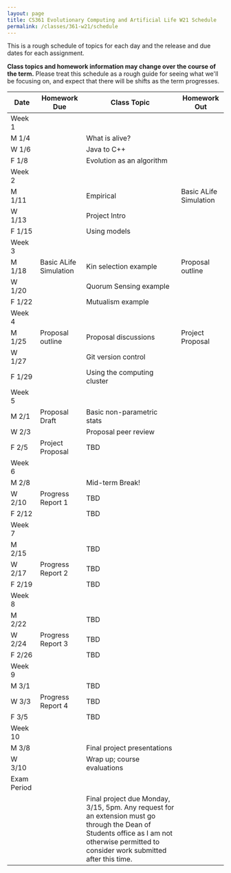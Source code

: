 ```yaml
---
layout: page
title: CS361 Evolutionary Computing and Artificial Life W21 Schedule
permalink: /classes/361-w21/schedule
---
```


This is a rough schedule of topics for each day and the release and due dates for each assignment.

**Class topics and homework information may change over the course of the term.** Please treat this schedule as a rough guide for seeing what we'll be focusing on, and expect that there will be shifts as the term progresses.

| Date	| Homework Due	| Class Topic |	Homework Out |
| ------- | --------------- | ------------- | -------------- |
| Week 1 | |  | |
| M 1/4 | | What is alive? |  |
| W 1/6 | |	Java to C++ |	|
| F 1/8 |		| Evolution as an algorithm |	 |
| Week 2 | |  | |
| M 1/11 |		| Empirical |	Basic ALife Simulation  |
| W 1/13 |	|	Project Intro	| |
| F 1/15 | |	Using models	|  |
| Week 3 | |  | |
| M 1/18 | Basic ALife Simulation	| Kin selection example	| Proposal outline |
| W 1/20 |	|	Quorum Sensing example | |
| F 1/22 |  | Mutualism example | |
| Week 4 | | | |
| M 1/25 | Proposal outline |	Proposal discussions | Project Proposal|
| W 1/27 |	|	Git version control |  |
| F 1/29 | |	Using the computing cluster| |
| Week 5 | |  | |
| M 2/1 | Proposal Draft |	Basic non-parametric stats	| |
| W 2/3 |		| Proposal peer review	|  |
| F 2/5 | Project Proposal |	TBD	| |
| Week 6 | |  | |
| M 2/8	| |	Mid-term Break!	| |
| W 2/10 | Progress Report 1 |	TBD | |
| F 2/12 |	| TBD	|  |
| Week 7 | |  | |
| M 2/15 | | TBD	| |
| W 2/17 | Progress Report 2 |	TBD	 | |
| F 2/19 | |	TBD	|  |
| Week 8 | |  | |
| M 2/22 |  |		TBD	| |
| W 2/24 | Progress Report 3 |	TBD	 | |	
| F 2/26 | 	|  TBD |	|
| Week 9 | |  | |
| M 3/1 | |		TBD	| |	
| W 3/3 | Progress Report 4 |	TBD | |
| F 3/5 |  |	TBD |	 |
| Week 10 | | | |
| M 3/8	| |  Final project presentations | |
| W 3/10 | | Wrap up; course evaluations	| |
| Exam Period | | | |
| | | Final project due Monday, 3/15, 5pm. Any request for an extension must go through the Dean of Students office as I am not otherwise permitted to consider work submitted after this time. | |